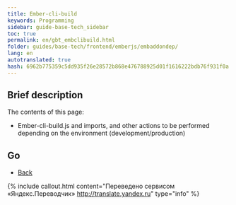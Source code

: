 ```yaml
--- 
title: Ember-cli-build 
keywords: Programming 
sidebar: guide-base-tech_sidebar 
toc: true 
permalink: en/gbt_embclibuild.html 
folder: guides/base-tech/frontend/emberjs/embaddondep/ 
lang: en 
autotranslated: true 
hash: 6962b775359c5dd935f26e28572b868e476788925d01f1616222bdb76f931f0a 
--- 
```


## Brief description 

The contents of this page: 

* Ember-cli-build.js and imports, and other actions to be performed depending on the environment (development/production) 

## Go 

* [Back](gbt_emberjs.html)


{% include callout.html content="Переведено сервисом «Яндекс.Переводчик» <http://translate.yandex.ru>" type="info" %}